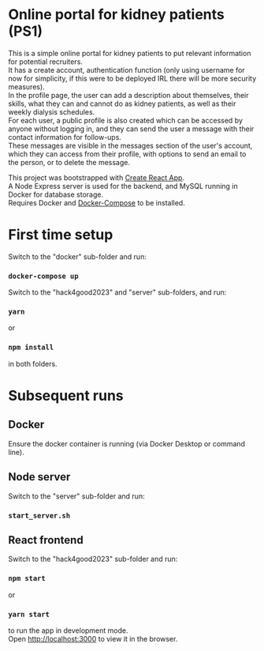 # Online portal for kidney patients (PS1)
This is a simple online portal for kidney patients to put relevant information for potential recruiters.\
It has a create account, authentication function (only using username for now for simplicity, if this were
to be deployed IRL there will be more security measures).\
In the profile page, the user can add a description about themselves, their skills, what they can and
cannot do as kidney patients, as well as their weekly dialysis schedules.\
For each user, a public profile is also created which can be accessed by anyone without logging in, and
they can send the user a message with their contact information for follow-ups.\
These messages are visible in the messages section of the user's account, which they can access from
their profile, with options to send an email to the person, or to delete the message.

This project was bootstrapped with [Create React App](https://github.com/facebook/create-react-app).\
A Node Express server is used for the backend, and MySQL running in Docker for database storage.\
Requires Docker and [Docker-Compose](https://github.com/docker/compose) to be installed.

# First time setup
Switch to the "docker" sub-folder and run:
### `docker-compose up`
Switch to the "hack4good2023" and "server" sub-folders, and run:
### `yarn`
or
### `npm install`
in both folders.

# Subsequent runs
## Docker
Ensure the docker container is running (via Docker Desktop or command line).

## Node server
Switch to the "server" sub-folder and run:
### `start_server.sh`

## React frontend
Switch to the "hack4good2023" sub-folder and run:
### `npm start`
or
### `yarn start`

to run the app in development mode.\
Open [http://localhost:3000](http://localhost:3000) to view it in the browser.